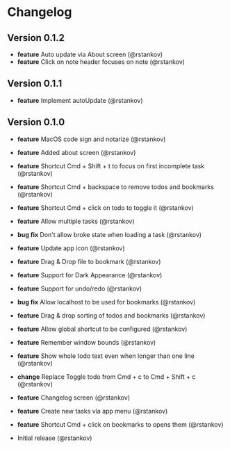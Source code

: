 # Changelog

## Version 0.1.2

* __feature__ Auto update via About screen (@rstankov)
* __feature__ Click on note header focuses on note (@rstankov)

## Version 0.1.1

* __feature__ Implement autoUpdate (@rstankov)

## Version 0.1.0

* __feature__ MacOS code sign and notarize (@rstankov)
* __feature__ Added about screen (@rstankov)
* __feature__ Shortcut Cmd + Shift + t to focus on first incomplete task (@rstankov)
* __feature__ Shortcut Cmd + backspace to remove todos and bookmarks (@rstankov)
* __feature__ Shortcut Cmd + click on todo to toggle it (@rstankov)
* __feature__ Allow multiple tasks (@rstankov)
* __bug fix__ Don't allow broke state when loading a task (@rstankov)
* __feature__ Update app icon (@rstankov)
* __feature__ Drag & Drop file to bookmark (@rstankov)
* __feature__ Support for Dark Appearance (@rstankov)
* __feature__ Support for undo/redo (@rstankov)
* __bug fix__ Allow localhost to be used for bookmarks (@rstankov)
* __feature__ Drag & drop sorting of todos and bookmarks (@rstankov)
* __feature__ Allow global shortcut to be configured (@rstankov)
* __feature__ Remember window bounds (@rstankov)
* __feature__ Show whole todo text even when longer than one line (@rstankov)
* __change__ Replace Toggle todo from Cmd + c to Cmd + Shift + c (@rstankov)
* __feature__ Changelog screen (@rstankov)
* __feature__ Create new tasks via app menu (@rstankov)
* __feature__ Shortcut  Cmd + click on bookmarks to opens them (@rstankov)

* Initial release (@rstankov)
